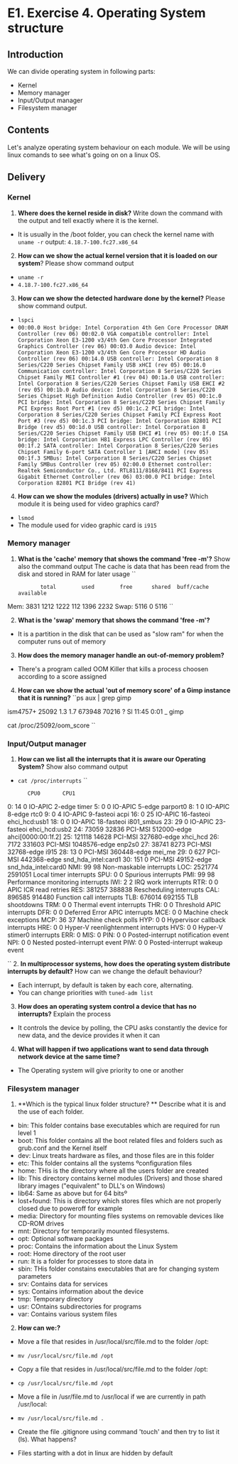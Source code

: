 # E1. Exercise 4. Operating System structure

## Introduction

We can divide operating system in following parts:
- Kernel
- Memory manager
- Input/Output manager
- Filesystem manager

## Contents

Let's analyze operating system behaviour on each module. We will be using linux comands to see what's going on on a linux OS.

## Delivery

### Kernel

1. **Where does the kernel reside in disk?** Write down the command with the output and tell exactly where it is the kernel.

- It is usually in the /boot folder, you can check the kernel name with `uname -r`
output: `4.18.7-100.fc27.x86_64`

2. **How can we show the actual kernel version that it is loaded on our system**? Please show command output
- `uname -r`
- `4.18.7-100.fc27.x86_64`

3. **How can we show the detected hardware done by the kernel?** Please show command output.
-  `lspci`
-  `00:00.0 Host bridge: Intel Corporation 4th Gen Core Processor DRAM Controller (rev 06)
00:02.0 VGA compatible controller: Intel Corporation Xeon E3-1200 v3/4th Gen Core Processor Integrated Graphics Controller (rev 06)
00:03.0 Audio device: Intel Corporation Xeon E3-1200 v3/4th Gen Core Processor HD Audio Controller (rev 06)
00:14.0 USB controller: Intel Corporation 8 Series/C220 Series Chipset Family USB xHCI (rev 05)
00:16.0 Communication controller: Intel Corporation 8 Series/C220 Series Chipset Family MEI Controller #1 (rev 04)
00:1a.0 USB controller: Intel Corporation 8 Series/C220 Series Chipset Family USB EHCI #2 (rev 05)
00:1b.0 Audio device: Intel Corporation 8 Series/C220 Series Chipset High Definition Audio Controller (rev 05)
00:1c.0 PCI bridge: Intel Corporation 8 Series/C220 Series Chipset Family PCI Express Root Port #1 (rev d5)
00:1c.2 PCI bridge: Intel Corporation 8 Series/C220 Series Chipset Family PCI Express Root Port #3 (rev d5)
00:1c.3 PCI bridge: Intel Corporation 82801 PCI Bridge (rev d5)
00:1d.0 USB controller: Intel Corporation 8 Series/C220 Series Chipset Family USB EHCI #1 (rev 05)
00:1f.0 ISA bridge: Intel Corporation H81 Express LPC Controller (rev 05)
00:1f.2 SATA controller: Intel Corporation 8 Series/C220 Series Chipset Family 6-port SATA Controller 1 [AHCI mode] (rev 05)
00:1f.3 SMBus: Intel Corporation 8 Series/C220 Series Chipset Family SMBus Controller (rev 05)
02:00.0 Ethernet controller: Realtek Semiconductor Co., Ltd. RTL8111/8168/8411 PCI Express Gigabit Ethernet Controller (rev 06)
03:00.0 PCI bridge: Intel Corporation 82801 PCI Bridge (rev 41)
`

4. **How can we show the modules (drivers) actually in use?** Which module it is being used for video graphics card?
- `lsmod`
- The module used for video graphic card is `i915`


### Memory manager

1. **What is the 'cache' memory that shows the command 'free -m'?** Show also the command output
The cache is data that has been read from the disk and stored in RAM for later usage
``


              total        used        free      shared  buff/cache   available
Mem:           3831        1212        1222         112        1396        2232
Swap:          5116           0        5116
``

2. **What is the 'swap' memory that shows the command 'free -m'?**
- It is a partition in the disk that can be used as "slow ram" for when the computer runs out of memory 


3. **How does the memory manager handle an out-of-memory problem?**
- There's a program called OOM Killer that kills a process choosen according to a score assigned

4. **How can we show the actual 'out of memory score' of a Gimp instance that it is running?**
``ps aux | grep gimp

ism4757+ 25092  1.3  1.7 673948 70216 ?        Sl   11:45   0:01  \_ gimp


cat /proc/25092/oom_score
``


### Input/Output manager

1. **How can we list all the interrupts that it is aware our Operating System?** Show also command output
-  `cat /proc/interrupts`
``

          CPU0       CPU1       
  0:         14          0   IO-APIC   2-edge      timer
  5:          0          0   IO-APIC   5-edge      parport0
  8:          1          0   IO-APIC   8-edge      rtc0
  9:          0          4   IO-APIC   9-fasteoi   acpi
 16:          0         25   IO-APIC  16-fasteoi   ehci_hcd:usb1
 18:          0          0   IO-APIC  18-fasteoi   i801_smbus
 23:         29          0   IO-APIC  23-fasteoi   ehci_hcd:usb2
 24:      73059      32836   PCI-MSI 512000-edge      ahci[0000:00:1f.2]
 25:     121118      14628   PCI-MSI 327680-edge      xhci_hcd
 26:       7172     331603   PCI-MSI 1048576-edge      enp2s0
 27:      38741       8273   PCI-MSI 32768-edge      i915
 28:         13          0   PCI-MSI 360448-edge      mei_me
 29:          0        627   PCI-MSI 442368-edge      snd_hda_intel:card1
 30:        151          0   PCI-MSI 49152-edge      snd_hda_intel:card0
NMI:         99         98   Non-maskable interrupts
LOC:    2521774    2591051   Local timer interrupts
SPU:          0          0   Spurious interrupts
PMI:         99         98   Performance monitoring interrupts
IWI:          2          2   IRQ work interrupts
RTR:          0          0   APIC ICR read retries
RES:     381257     388838   Rescheduling interrupts
CAL:     896585     914480   Function call interrupts
TLB:     676014     692155   TLB shootdowns
TRM:          0          0   Thermal event interrupts
THR:          0          0   Threshold APIC interrupts
DFR:          0          0   Deferred Error APIC interrupts
MCE:          0          0   Machine check exceptions
MCP:         36         37   Machine check polls
HYP:          0          0   Hypervisor callback interrupts
HRE:          0          0   Hyper-V reenlightenment interrupts
HVS:          0          0   Hyper-V stimer0 interrupts
ERR:          0
MIS:          0
PIN:          0          0   Posted-interrupt notification event
NPI:          0          0   Nested posted-interrupt event
PIW:          0          0   Posted-interrupt wakeup event

``
2. **In multiprocessor systems, how does the operating system distribute interrupts by default?** How can we change the default behaviour?
- Each interrupt, by default is taken by each core, alternating.
- You can change priorities with `tuned-adm list`

3. **How does an operating system control a device that has no interrupts?** Explain the process 
- It controls the device by polling, the CPU asks constantly the device for new data, and the device provides it when it can


4. **What will happen if two applications want to send data through network device at the same time?**

- The Operating system will give priority to one or another

### Filesystem manager

1. **Which is the typical linux folder structure? ** Describe what it is and the use of each folder.
- bin:  This folder contains base executables which are required for run level 1 
- boot:   This folder contains all the boot related files and folders such as grub.conf and the Kernel itself
- dev:  Linux treats hardware as files, and those files are in this folder
- etc:  This folder contains all the systems ºconfiguration files
- home: THis is the directory where all the users folder are created
- lib:  This directory contains kernel modules (Drivers) and those shared library images ("equivalent" to DLL's on Windows)
- lib64: Same as above but for 64 bitsº
- lost+found: This is  directory which stores files which are not properly closed due to poweroff for example
- media: Directory for mounting files systems on removable devices like CD-ROM drives
- mnt: Directory for temporarily mounted filesystems.
- opt: Optional software packages
- proc: Contains the information about the Linux System
- root: Home directory of the root user
- run: It is a folder for processes to store data in
- sbin: THis folder constains executables that are for changing system parameters
- srv: Contains data for services
- sys: Contains information about the device
- tmp: Temporary directory 
- usr: COntains subdirectories for programs
- var: Contains various system files

2. **How can we:?**
- Move a file that resides in /usr/local/src/file.md to the folder /opt:
- `mv /usr/local/src/file.md /opt`

- Copy a file that resides in /usr/local/src/file.md to the folder /opt:
- `cp /usr/local/src/file.md /opt`

- Move a file in /usr/file.md to /usr/local if we are currently in path /usr/local:
- `mv /usr/local/src/file.md .`
- Create the file .gitignore using command 'touch' and then try to list it (ls). What happens?
- Files starting with a dot in linux are hidden by default
